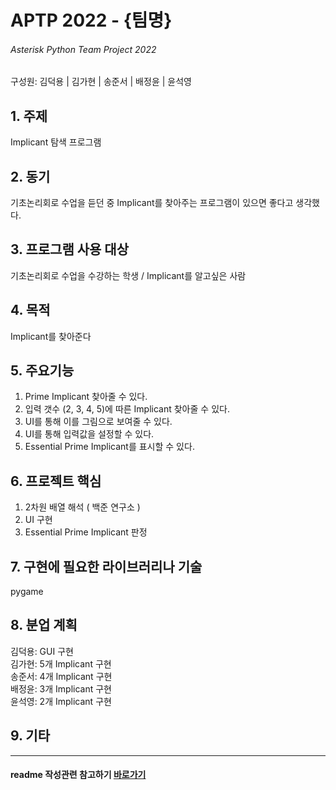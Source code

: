 # APTP 2022 - **{팀명}**
###### Asterisk Python Team Project 2022
구성원: 김덕용 | 김가현 | 송준서 | 배정윤 | 윤석영

## 1. 주제
Implicant 탐색 프로그램

## 2. 동기
기초논리회로 수업을 듣던 중 Implicant를 찾아주는 프로그램이 있으면 좋다고 생각했다.

## 3. 프로그램 사용 대상
기초논리회로 수업을 수강하는 학생 / Implicant를 알고싶은 사람

## 4. 목적
Implicant를 찾아준다

## 5. 주요기능
1. Prime Implicant 찾아줄 수 있다. 
2. 입력 갯수 (2, 3, 4, 5)에 따른 Implicant 찾아줄 수 있다. 
3. UI를 통해 이를 그림으로 보여줄 수 있다. 
4. UI를 통해 입력값을 설정할 수 있다. 
5. Essential Prime Implicant를 표시할 수 있다. 

## 6. 프로젝트 핵심
1. 2차원 배열 해석 ( 백준 연구소 )
2. UI 구현
3. Essential Prime Implicant 판정

## 7. 구현에 필요한 라이브러리나 기술
pygame

## 8. **분업 계획**
김덕용: GUI 구현   
김가현: 5개 Implicant 구현  
송준서: 4개 Implicant 구현  
배정윤: 3개 Implicant 구현  
윤석영: 2개 Implicant 구현  

## 9. 기타


<hr>

#### readme 작성관련 참고하기 [바로가기](https://heropy.blog/2017/09/30/markdown/)




